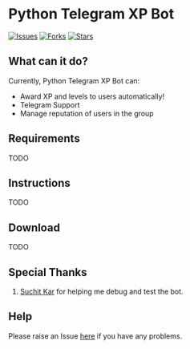 # Python Telegram XP Bot
[![Issues](https://img.shields.io/github/issues/python-telegram-xp)](https://github.com/Nischay-Pro/python-telegram-xp/issues)
[![Forks](https://img.shields.io/github/forks/python-telegram-xp)](https://github.com/Nischay-Pro/python-telegram-xp/network)
[![Stars](https://img.shields.io/github/stars/python-telegram-xp)](https://github.com/Nischay-Pro/python-telegram-xp/stargazers)

## What can it do?
Currently, Python Telegram XP Bot can:

* Award XP and levels to users automatically!
* Telegram Support
* Manage reputation of users in the group

## Requirements

TODO


## Instructions

TODO

## Download

TODO

## Special Thanks

1. [Suchit Kar](https://github.com/diddypod) for helping me debug and test the bot.

## Help

Please raise an Issue [here](https://github.com/python-telegram-xp/issues/new) if you have any problems.
